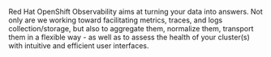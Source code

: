 
Red Hat OpenShift Observability aims at turning your data into answers. Not only are we working toward facilitating metrics, traces, and logs collection/storage, but also to aggregate them, normalize them, transport them in a flexible way - as well as to assess the health of your cluster(s) with intuitive and efficient user interfaces.
